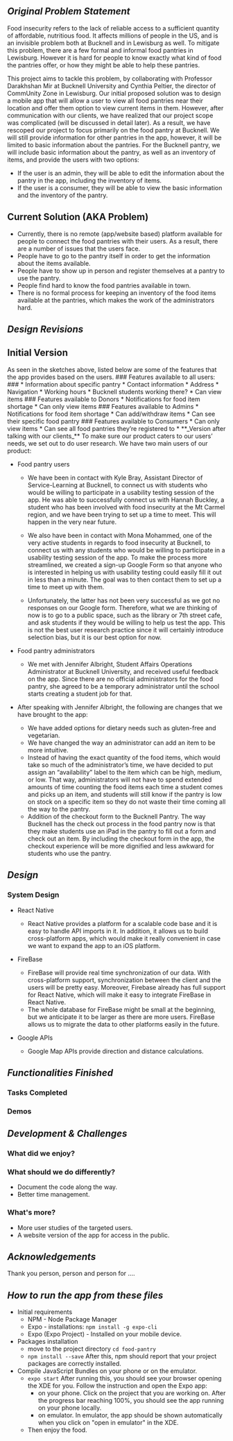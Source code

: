 ## **_Original Problem Statement_**
Food insecurity refers to the lack of reliable access to a sufficient quantity of affordable, nutritious food. It affects millions of people in the US, and is an invisible problem both at Bucknell and in Lewisburg as well. To mitigate this problem, there are a few formal and informal food pantries in Lewisburg. However it is hard for people to know exactly what kind of food the pantries offer, or how they might be able to help these pantries. 

This project aims to tackle this problem, by collaborating with Professor Darakhshan Mir at Bucknell University and Cynthia Peltier, the director of CommUnity Zone in Lewisburg. Our initial proposed solution was to design a mobile app that will allow a user to view all food pantries near their location and offer them option to view current items in them. However, after communication with our clients, we have realized that our project scope was complicated (will be discussed in detail later). As a result, we have rescoped our project to focus primarily on the food pantry at Bucknell. We will still provide information for other pantries in the app, however, it will be limited to basic information about the pantries. For the Bucknell pantry, we will include basic information about the pantry, as well as an inventory of items, and provide the users with two options:

* If the user is an admin, they will be able to edit the information about the pantry in the app, including the inventory of items.
* If the user is a consumer, they will be able to view the basic information and the inventory of the pantry.

## Current Solution (AKA Problem)
* Currently, there is no remote (app/website based) platform available for people to connect the food pantries with their users. As a result, there are a number of issues that the users face. 
* People have to go to the pantry itself in order to get the information about the items available. 
* People have to show up in person and register themselves at a pantry to use the pantry.
* People find hard to know the food pantries available in town. 
* There is no formal process for keeping an inventory of the food items available at the pantries, which makes the work of the administrators hard. 


## **_Design Revisions_**
## Initial Version
<Sketch here>
As seen in the sketches above, listed below are some of the features that the app provides based on the users.
### Features available to all users: ###
* Information about specific pantry
* Contact information
* Address
* Navigation
* Working hours
* Bucknell students working there?
* Can view items
### Features available to Donors
* Notifications for food item shortage 
* Can only view items
### Features available to Admins
* Notifications for food item shortage 
* Can add/withdraw items
* Can see their specific food pantry
### Features available to Consumers
* Can only view items
* Can see all food pantries they’re registered to
* 
**_Version after talking with our clients_**
To make sure our product caters to our users’ needs, we set out to do user research. We have two main users of our product: 

* Food pantry users
    * We have been in contact with Kyle Bray, Assistant Director of Service-Learning at Bucknell, to connect us with students who would be willing to participate in a usability testing session of the app. He was able to successfully connect us with Hannah Buckley, a student who has been involved with food insecurity at the Mt Carmel region, and we have been trying to set up a time to meet. This will happen in the very near future.

    * We also have been in contact with Mona Mohammed, one of the very active students in regards to food insecurity at Bucknell, to connect us with any students who would be willing to participate in a usability testing session of the app. To make the process more streamlined, we created a sign-up Google Form so that anyone who is interested in helping us with usability testing could easily fill it out in less than a minute. The goal was to then contact them to set up a time to meet up with them.

    * Unfortunately, the latter has not been very successful as we got no responses on our Google form. Therefore, what we are thinking of now is to go to a public space, such as the library or 7th street cafe, and ask students if they would be willing to help us test the app. This is not the best user research practice since it will certainly introduce selection bias, but it is our best option for now.

* Food pantry administrators
    * We met with Jennifer Albright, Student Affairs Operations Administrator at Bucknell University, and received useful feedback on the app. Since there are no official administrators for the food pantry, she agreed to be a temporary administrator until the school starts creating a student job for that.

* After speaking with Jennifer Albright, the following are changes that we have brought to the app:
    * We have added options for dietary needs such as gluten-free and vegetarian.
    * We have changed the way an administrator can add an item to be more intuitive.
    * Instead of having the exact quantity of the food items, which would take so much of the administrator’s time, we have decided to put assign an “availability” label to the item which can be high, medium, or low. That way, administrators will not have to spend extended amounts of time counting the food items each time a student comes and picks up an item, and students will still know if the pantry is low on stock on a specific item so they do not waste their time coming all the way to the pantry.
    * Addition of the checkout form to the Bucknell Pantry. The way Bucknell has the check out process in the food pantry now is that they make students use an iPad in the pantry to fill out a form and check out an item. By including the checkout form in the app, the checkout experience will be more dignified and less awkward for students who use the pantry.

## **_Design_**
### System Design ###
* React Native
    * React Native provides a platform for a scalable code base and it is easy to handle API imports in it. In addition, it allows us to build cross-platform apps, which would make it really convenient in case we want to expand the app to an iOS platform. 

* FireBase 
    * FireBase will provide real time synchronization of our data. With cross-platform support, synchronization between the client and the users will be pretty easy. Moreover, Firebase already has full support for React Native, which will make it easy to integrate FireBase in React Native. 
    * The whole database for FireBase might be small at the beginning, but we anticipate it to be larger as there are more users. FireBase allows us to migrate the data to other platforms easily in the future.
* Google APIs
    * Google Map APIs provide direction and distance calculations.

## **_Functionalities Finished_**

### Tasks Completed

### Demos

## **_Development & Challenges_**

### What did we enjoy?

### What should we do differently?
* Document the code along the way.
* Better time management.

### What's more?
* More user studies of the targeted users.
* A website version of the app for access in the public.

## **_Acknowledgements_**
Thank you person, person and person for ....

## **_How to run the app from these files_**
* Initial requirements
	* NPM - Node Package Manager
	* Expo - installations: `npm install -g expo-cli`
	* Expo (Expo Project) - Installed on your mobile device.
* Packages installation
    * move to the project directory `cd food-pantry`
    * `npm install --save` After this, npm should report that your project packages are correctly installed.
* Compile JavaScript Bundles on your phone or on the emulator.
    * `expo start` After running this, you should see your browser opening the XDE for you. Follow the instruction and open the Expo app:
        * on your phone. Click on the project that you are working on. After the progress bar reaching 100%, you should see the app running on your phone locally.
        * on emulator. In emulator, the app should be shown automatically when you click on "open in emulator" in the XDE. 
    * Then enjoy the food.


